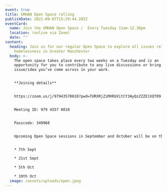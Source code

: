 ```yaml
---
event: true
title: GMHAN Open Space rolling
publishDate: 2021-09-07T15:29:44.285Z
eventCard:
  name: Join the GMHAN Open Space /  Every Tuesday 11am-12.30pm
  location: (online via Zoom)
  date: ""
content:
  heading: Join us for our regular Open Space to explore all issues related to
    homelessness in Greater Manchester
  body: >-
    The open space takes place every two weeks on a Tuesday and is an
    opportunity for you to contribute to any live discussions or bring up an
    issue/idea you’ve come across in your work.


    **Joining details**


    https://zoom.us/j/97943570810?pwd=TURXRjZiMXRUVitCY3AyQzZZZE1VQT09


    Meeting ID: 979 4357 0810


    Passcode: 349968


    Upcoming Open Space sessions in September and October will be on the following dates: (all 11am-12.30pm)


    * 7th Sept

    * 21st Sept

    * 5th Oct

    * 19th Oct
  image: /assets/uploads/open.jpeg
---
```

